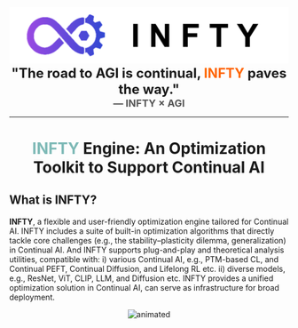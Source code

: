 <div align="center">
<img src="https://github.com/hi-fengtao/temp_infty/blob/main/img/test7.png"/ width=600>  
</div>




<div align="center">

<span style="font-weight:bold; font-size:24px;">  
"The road to AGI is continual, <span style="color:#ff6600;">INFTY</span> paves the way."  
</span>

<br />

<span style="font-weight:bold; font-size:18px; color:#555;">  
— INFTY × AGI  
</span>

</div>

-----------


<!--
<div align="center">
<img src="https://github.com/hi-fengtao/temp_infty/blob/main/img/logo.png"/ width=300>  
</div>
-->

<div align="center">
  <center><h1><span style="color:#7DB9B6">INFTY </span> Engine: An Optimization Toolkit to Support Continual AI</h1></center>
</div>

## What is INFTY?

**INFTY**, a flexible and user-friendly optimization engine tailored for Continual AI. INFTY includes a suite of built-in optimization algorithms that directly tackle core challenges (e.g., the stability–plasticity dilemma, generalization) in Continual AI. And INFTY supports plug-and-play and theoretical analysis utilities, compatible with: i) various Continual AI, e.g., PTM-based CL, and Continual PEFT, Continual Diffusion, and Lifelong RL etc. ii) diverse models, e.g., ResNet, ViT, CLIP, LLM, and Diffusion etc. INFTY provides a unified optimization solution in Continual AI, can serve as infrastructure for broad deployment.

<div align="center">
<img src="https://github.com/hi-fengtao/temp_infty/blob/main/img/INFTY_demo.gif" alt="animated" height='600'/>
</div>
</br>
